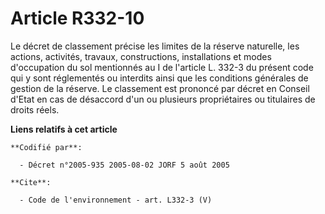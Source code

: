 # Article R332-10

Le décret de classement précise les limites de la réserve naturelle, les actions, activités, travaux, constructions,
installations et modes d'occupation du sol mentionnés au I de l'article L. 332-3 du présent code qui y sont réglementés ou
interdits ainsi que les conditions générales de gestion de la réserve. Le classement est prononcé par décret en Conseil
d'Etat en cas de désaccord d'un ou plusieurs propriétaires ou titulaires de droits réels.

**Liens relatifs à cet article**

	**Codifié par**:

	  - Décret n°2005-935 2005-08-02 JORF 5 août 2005

	**Cite**:

	  - Code de l'environnement - art. L332-3 (V)

